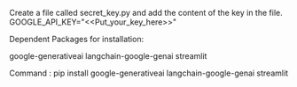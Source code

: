Create a file called secret_key.py and add the content of the key in the file.
GOOGLE_API_KEY="<<Put_your_key_here>>"

Dependent Packages for installation:

google-generativeai
langchain-google-genai
streamlit

Command : pip install google-generativeai langchain-google-genai streamlit
